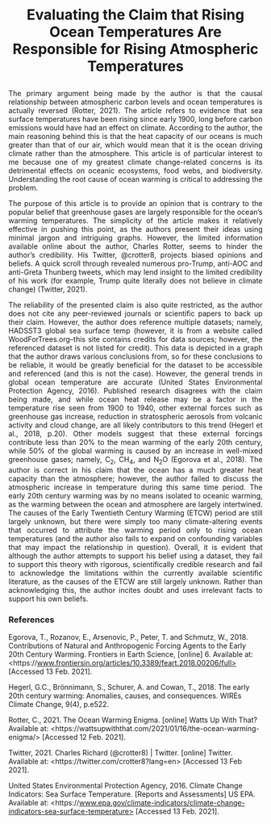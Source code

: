# <p align=center> Evaluating the Claim that Rising Ocean Temperatures Are Responsible for Rising Atmospheric Temperatures </p>

<p align=justify> The primary argument being made by the author is that the causal relationship between atmospheric carbon levels and ocean temperatures is actually reversed (Rotter, 2021). The article refers to evidence that sea surface temperatures have been rising since early 1900, long before carbon emissions would have had an effect on climate. According to the author, the main reasoning behind this is that the heat capacity of our oceans is much greater than that of our air, which would mean that it is the ocean driving climate rather than the atmosphere. This article is of particular interest to me because one of my greatest climate change-related concerns is its detrimental effects on oceanic ecosystems, food webs, and biodiversity. Understanding the root cause of ocean warming is critical to addressing the problem. </p>

<p align=justify> The purpose of this article is to provide an opinion that is contrary to the popular belief that greenhouse gases are largely responsible for the ocean’s warming temperatures. The simplicity of the article makes it relatively effective in pushing this point, as the authors present their ideas using minimal jargon and intriguing graphs. However, the limited information available online about the author, Charles Rotter, seems to hinder the author’s credibility. His Twitter, @crotter8, projects biased opinions and beliefs. A quick scroll through revealed numerous pro-Trump, anti-AOC and anti-Greta Thunberg tweets, which may lend insight to the limited credibility of his work (for example, Trump quite literally does not believe in climate change) (Twitter, 2021).  </p>

<p align=justify> The reliability of the presented claim is also quite restricted, as the author does not cite any peer-reviewed journals or scientific papers to back up their claim. However, the author does reference multiple datasets; namely, HADSST3 global sea surface temp (however, it is from a website called WoodForTrees.org–this site contains credits for data sources; however, the referenced dataset is not listed for credit). This data is depicted in a graph that the author draws various conclusions from, so for these conclusions to be reliable, it would be greatly beneficial for the dataset to be accessible and referenced (and this is not the case). However, the general trends in global ocean temperature are accurate (United States Environmental Protection Agency, 2016). Published research disagrees with the claim being made, and while ocean heat release may be a factor in the temperature rise seen from 1900 to 1940, other external forces such as greenhouse gas increase, reduction in stratospheric aerosols from volcanic activity and cloud change, are all likely contributors to this trend (Hegerl et al., 2018, p.20). Other models suggest that these external forcings contribute less than 20% to the mean warming of the early 20th century, while 50% of the global warming is caused by an increase in well-mixed greenhouse gases; namely, C<sub>2</sub>, CH<sub>4</sub>, and N<sub>2</sub>O (Egorova et al., 2018). The author is correct in his claim that the ocean has a much greater heat capacity than the atmosphere; however, the author failed to discuss the atmospheric increase in temperature during this same time period. The early 20th century warming was by no means isolated to oceanic warming, as the warming between the ocean and atmosphere are largely intertwined. The causes of the Early Twentieth Century Warming (ETCW) period are still largely unknown, but there were simply too many climate-altering events that occurred to attribute the warming period only to rising ocean temperatures (and the author also fails to expand on confounding variables that may impact the relationship in question). Overall, it is evident that although the author attempts to support his belief using a dataset, they fail to support this theory with rigorous, scientifically credible research and fail to acknowledge the limitations within the currently available scientific literature, as the causes of the ETCW are still largely unknown. Rather than acknowledging this, the author incites doubt and uses irrelevant facts to support his own beliefs.  </p> 

### References
Egorova, T., Rozanov, E., Arsenovic, P., Peter, T. and Schmutz, W., 2018. Contributions of Natural and Anthropogenic Forcing Agents to the Early 20th Century Warming. Frontiers in Earth Science, [online] 6. Available at: <https://<span></span>www.frontiersin.org/articles/10.3389/feart.2018.00206/full> [Accessed 13 Feb. 2021].

Hegerl, G.C., Brönnimann, S., Schurer, A. and Cowan, T., 2018. The early 20th century warming: Anomalies, causes, and consequences. WIREs Climate Change, 9(4), p.e522.

Rotter, C., 2021. The Ocean Warming Enigma. [online] Watts Up With That? Available at: <https://<span></span>wattsupwiththat.com/2021/01/16/the-ocean-warming-enigma/> [Accessed 12 Feb. 2021].

Twitter, 2021. Charles Richard (@crotter8) | Twitter. [online] Twitter. Available at: <https://<span></span>twitter.com/crotter8?lang=en> [Accessed 13 Feb 2021].

United States Environmental Protection Agency, 2016. Climate Change Indicators: Sea Surface Temperature. [Reports and Assessments] US EPA. Available at: <https://<span></span>www.epa.gov/climate-indicators/climate-change-indicators-sea-surface-temperature> [Accessed 13 Feb. 2021].

